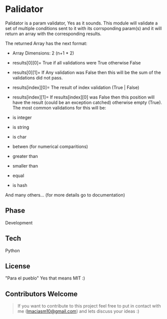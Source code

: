 Palidator
=========

Palidator is a param validator, Yes as it sounds. 
This module will validate a set of multiple conditions sent to it with its corrsponding param(s) and it will return an array with the corresponding results. 

The returned Array has the next format: 
  - Array Dimensions: 2  (n+1 * 2)
  - results[0][0]= True if all validations were True otherwise False
  - results[0][1]= If Any validation was False then this will be the sum of the 
 validations did not pass.
  - results[index][0]= The result of index validation (True | False)
  - results[index][1]= If results[index][0] was False then this position will have the result (could be an exception catched) otherwise empty (True).
The most common validations for this will be:

  - is integer 
  - is string
  - is char
  - betwen (for numerical comparitions)
  - greater than 
  - smaller than
  - equal
  - is hash

  And many others... (for more details go to documentation) 

Phase
----

Development


Tech
------

Python


License
-----
"Para el pueblo"
Yes that means MIT :)


Contributors Welcome
----
> If you want to contribute to this project feel free to 
> put in contact with me (lmaciasm10@gmail.com) and lets discuss
> your ideas :)
